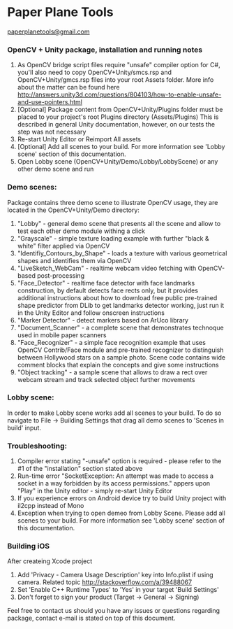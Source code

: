 # Paper Plane Tools
paperplanetools@gmail.com

### OpenCV + Unity package, installation and running notes
1. As OpenCV bridge script files require "unsafe" compiler option for C#, you'll also need to copy OpenCV+Unity/smcs.rsp and
   OpenCV+Unity/gmcs.rsp files into your root Assets folder. More info about the matter can be found here
   http://answers.unity3d.com/questions/804103/how-to-enable-unsafe-and-use-pointers.html
2. [Optional] Package content from OpenCV+Unity/Plugins folder must be placed to your project's root Plugins directory (Assets/Plugins)
   This is described in general Unity documentation, however, on our tests the step was not necessary
3. Re-start Unity Editor or Reimport All assets
4. [Optional] Add all scenes to your build. For more information see 'Lobby scene' section of this documentation.
5. Open Lobby scene (OpenCV+Unity/Demo/Lobby/LobbyScene) or any other demo scene and run

### Demo scenes:
Package contains three demo scene to illustrate OpenCV usage, they are located in the OpenCV+Unity/Demo directory:
1. "Lobby" - general demo scene that presents all the scene and allow to test each other demo module withing a click
2. "Grayscale" - simple texture loading example with further "black & white" filter applied via OpenCV
3. "Identifiy_Contours_by_Shape" - loads a texture with various geometrical shapes and identifies them via OpenCV
4. "LiveSketch_WebCam" - realtime webcam video fetching with OpenCV-based post-processing
5. "Face_Detector" - realtime face detector with face landmarks construction, by default detects face rects only, but it provides
					 additional instructions about how to download free public pre-trained shape predictor from DLib to get
					 landmarks detector working, just run it in the Unity Editor and follow onscreen instructions
6. "Marker Detector" - detect markers based on ArUco library
7. "Document_Scanner" - a complete scene that demonstrates technoque used in mobile paper scanners
8. "Face_Recognizer" - a simple face recognition example that uses OpenCV Contrib/Face module and pre-trained recognizer to
					   distinguish between Hollywood stars on a sample photo. Scene code contains wide comment blocks that
					   explain the concepts and give some instructions
9. "Object tracking" - a sample scene that allows to draw a rect over webcam stream and track selected object further movements
	
### Lobby scene:
In order to make Lobby scene works add all scenes to your build.
To do so navigate to File -> Building Settings that drag all demo scenes to 'Scenes in build' input.


### Troubleshooting:
1. Compiler error stating "-unsafe" option is required - please refer to the #1 of the "installation" section stated above
2. Run-time error "SocketException: An attempt was made to access a socket in a way forbidden by its access permissions."
   appers upon "Play" in the Unity editor - simply re-start Unity Editor
3. If you experience errors on Android device try to build Unity project with il2cpp instead of Mono
4. Exception when trying to open demeo from Lobby Scene. Please add all scenes to your build. 
   For more information see 'Lobby scene' section of this documentation.

### Building iOS
After createing Xcode project 
1. Add 'Privacy - Camera Usage Description' key into Info.plist if using camera. Related topic http://stackoverflow.com/a/39488067
2. Set 'Enable C++ Runtime Types' to 'Yes' in your target 'Build Settings'
3. Don't forget to sign your product (Target -> General -> Signing)

Feel free to contact us should you have any issues or questions regarding package, contact e-mail is stated on top of this document.
